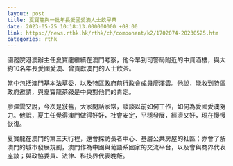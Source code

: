 ```yaml
---
layout: post
title: 夏寶龍與一批年長愛國愛澳人士飲早茶
date: 2023-05-25 10:18:13.000000000 +08:00
link: https://news.rthk.hk/rthk/ch/component/k2/1702074-20230525.htm
categories: rthk
---
```


國務院港澳辦主任夏寶龍繼續在澳門考察，他今早到司警局附近的中資酒樓，與大約10名年長愛國愛澳、曾貢獻澳門的人士飲茶。

當中包括澳門基本法草委，以及特區政府前行政會成員廖澤雲。他說，能收到特區政府邀請，與夏寶龍茶敍是中央對他們的肯定。

廖澤雲又說，今次是敍舊，大家閑話家常，談談以前如何工作，如何為愛國愛澳努力。他說，夏主任覺得澳門做得好好，社會安定，平穩發展，經濟又好，現在慢慢恢復。

夏寶龍在澳門的第三天行程，還會探訪長者中心、基層公共房屋的社區；亦會了解澳門的城市發展規劃，澳門作為中國與葡語系國家的交流平台，以及會與商界代表座談；與政協委員、法律、科技界代表晚飯。
